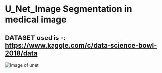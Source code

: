 # U_Net_Image Segmentation in medical image 
## DATASET used is -: https://www.kaggle.com/c/data-science-bowl-2018/data

![Image of unet](https://lmb.informatik.uni-freiburg.de/people/ronneber/u-net/u-net-architecture.png)
